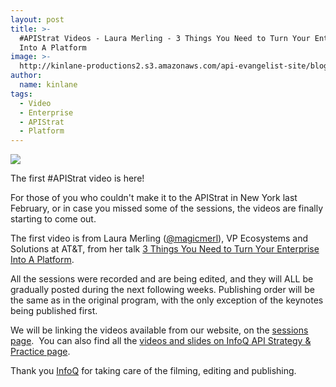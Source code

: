 ```yaml
---
layout: post
title: >-
  #APIStrat Videos - Laura Merling - 3 Things You Need to Turn Your Enterprise
  Into A Platform
image: >-
  http://kinlane-productions2.s3.amazonaws.com/api-evangelist-site/blog/laura-merling-apistrat.png
author:
  name: kinlane
tags:
  - Video
  - Enterprise
  - APIStrat
  - Platform
---
```

[![](https://s3.amazonaws.com/kinlane-productions2/events/api-strategy-practice-conference/speakers/laura-merling-apistrat.png)](http://www.infoq.com/presentations/Enterprise-Platform)

The first #APIStrat video is here!

For those of you who couldn't make it to the APIStrat in New York last February, or in case you missed some of the sessions, the videos are finally starting to come out.

The first video is from Laura Merling ([@magicmerl](https://twitter.com/magicmerl)), VP Ecosystems and Solutions at AT&T, from her talk [3 Things You Need to Turn Your Enterprise Into A Platform](http://www.infoq.com/presentations/Enterprise-Platform).

All the sessions were recorded and are being edited, and they will ALL be gradually posted during the next following weeks. Publishing order will be the same as in the original program, with the only exception of the keynotes being published first.

We will be linking the videos available from our website, on the [sessions page](http://apistrategyconference.com/2013NYC/sessions.php "apistrat sessions page").  You can also find all the [videos and slides on InfoQ API Strategy & Practice page](http://www.infoq.com/api-strategy-practice-2013/).

Thank you [InfoQ](http://www.infoq.com/ "InfoQ") for taking care of the filming, editing and publishing.